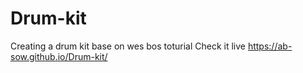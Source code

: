 # Drum-kit
Creating a drum kit base on wes bos toturial
Check it live https://ab-sow.github.io/Drum-kit/
